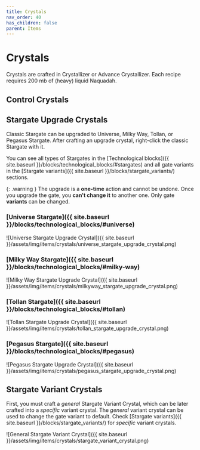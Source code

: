 ```yaml
---
title: Crystals
nav_order: 40
has_children: false
parent: Items
---
```


# Crystals
Crystals are crafted in Crystallizer or Advance Crystallizer.
Each recipe requires 200 mb of (heavy) liquid Naquadah.

## Control Crystals
## Stargate Upgrade Crystals
Classic Stargate can be upgraded to Universe, Milky Way, Tollan, or Pegasus Stargate.
After crafting an upgrade crystal, right-click the classic Stargate with it.

You can see all types of Stargates in the [Technological blocks]({{ site.baseurl }}/blocks/technological_blocks/#stargates) and all gate variants in the [Stargate variants]({{ site.baseurl }}/blocks/stargate_variants/) sections.

{: .warning }
The upgrade is a **one-time** action and cannot be undone.
Once you upgrade the gate, you **can't change it** to another one.
Only gate **variants** can be changed.

### [Universe Stargate]({{ site.baseurl }}/blocks/technological_blocks/#universe)
![Universe Stargate Upgrade Crystal]({{ site.baseurl }}/assets/img/items/crystals/universe_stargate_upgrade_crystal.png)

### [Milky Way Stargate]({{ site.baseurl }}/blocks/technological_blocks/#milky-way)
![Milky Way Stargate Upgrade Crystal]({{ site.baseurl }}/assets/img/items/crystals/milkyway_stargate_upgrade_crystal.png)

### [Tollan Stargate]({{ site.baseurl }}/blocks/technological_blocks/#tollan)
![Tollan Stargate Upgrade Crystal]({{ site.baseurl }}/assets/img/items/crystals/tollan_stargate_upgrade_crystal.png)

### [Pegasus Stargate]({{ site.baseurl }}/blocks/technological_blocks/#pegasus)
![Pegasus Stargate Upgrade Crystal]({{ site.baseurl }}/assets/img/items/crystals/pegasus_stargate_upgrade_crystal.png)

## Stargate Variant Crystals
First, you must craft a _general_ Stargate Variant Crystal, which can be later crafted into a _specific_ variant crystal.
The _general_ variant crystal can be used to change the gate variant to default.
Check [Stargate variants]({{ site.baseurl }}/blocks/stargate_variants/) for _specific_ variant crystals.

![General Stargate Variant Crystal]({{ site.baseurl }}/assets/img/items/crystals/stargate_variant_crystal.png)

